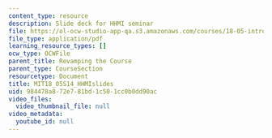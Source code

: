 ```yaml
---
content_type: resource
description: Slide deck for HHMI seminar
file: https://ol-ocw-studio-app-qa.s3.amazonaws.com/courses/18-05-introduction-to-probability-and-statistics-spring-2014/984478a872e781bd1c501cc0b0dd90ac_MIT18_05S14_HHMIslides.pdf
file_type: application/pdf
learning_resource_types: []
ocw_type: OCWFile
parent_title: Revamping the Course
parent_type: CourseSection
resourcetype: Document
title: MIT18_05S14_HHMIslides
uid: 984478a8-72e7-81bd-1c50-1cc0b0dd90ac
video_files:
  video_thumbnail_file: null
video_metadata:
  youtube_id: null
---
```

